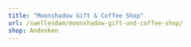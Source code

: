 ```yaml
---
title: "Moonshadow Gift & Coffee Shop"
url: /swellendam/moonshadow-gift-und-coffee-shop/
shop: Andenken
---
```

